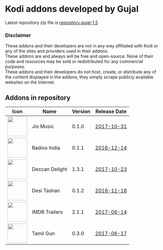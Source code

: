 # Kodi addons developed by Gujal
Latest repository zip file is 
[repository.gujal-1.5](https://github.com/Gujal00/GujalKodiWork/releases/download/1.5/repository.gujal-1.5.zip)

### Disclaimer
These addons and their developers are not in any way affiliated with Kodi or any of the sites and providers used in their addons.
<br>These addons are and always will be free and open-source. None of their code and resources may be sold or redistributed for any commercial purposes.
<br>These addons and their developers do not host, create, or distribute any of the content displayed in the addons, they simply scrape publicly available websites on the Internet.

## Addons in repository
|Icon|Name|Version|Release Date|
|---|---|---|---|
|<img src="https://raw.githubusercontent.com/Gujal00/GujalKodiWork/master/plugin.audio.jiomusic/icon.png" width="64">|Jio Music|0.1.0|[2017-10-31](https://raw.githubusercontent.com/Gujal00/GujalKodiWork/master/zips/plugin.audio.jiomusic/changelog.txt)
|<img src="https://raw.githubusercontent.com/Gujal00/GujalKodiWork/master/plugin.audio.radiosindia/icon.png" width="64">|Radios India|0.1.1|[2016-12-14](https://raw.githubusercontent.com/Gujal00/GujalKodiWork/master/zips/plugin.audio.radiosindia/changelog.txt)
|<img src="https://raw.githubusercontent.com/Gujal00/GujalKodiWork/master/plugin.video.deccandelight/icon.png" width="64">|Deccan Delight|1.3.1|[2017-10-23](https://raw.githubusercontent.com/Gujal00/GujalKodiWork/master/zips/plugin.video.deccandelight/changelog.txt)
|<img src="https://raw.githubusercontent.com/Gujal00/GujalKodiWork/master/plugin.video.desitashan/icon.png" width="64">|Desi Tashan|0.1.2|[2016-11-18](https://raw.githubusercontent.com/Gujal00/GujalKodiWork/master/zips/plugin.video.desitashan/changelog.txt)
|<img src="https://raw.githubusercontent.com/Gujal00/GujalKodiWork/master/plugin.video.imdb.trailers/icon.png" width="64">|IMDB Trailers|2.1.1|[2017-06-14](https://raw.githubusercontent.com/Gujal00/GujalKodiWork/master/zips/plugin.video.imdb.trailers/changelog.txt)
|<img src="https://raw.githubusercontent.com/Gujal00/GujalKodiWork/master/plugin.video.tamilgun/icon.png" width="64">|Tamil Gun|0.3.0|[2017-06-17](https://raw.githubusercontent.com/Gujal00/GujalKodiWork/master/zips/plugin.video.tamilgun/changelog.txt)


